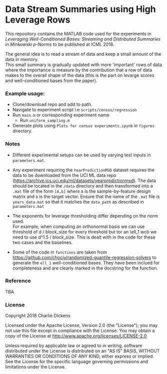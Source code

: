 # Data Stream Summaries using High Leverage Rows

This repository contains the MATLAB code used for the experiments in _Leveraging Well-Conditioned Bases: Streaming and Distributed Summaries in Minkowski $p$-Norms_ to be published at ICML 2018.

The general idea is to read a stream of data and keep a small amount of the data in memory.  
This small summary is gradually updated with more 'important' rows of data where the importance
 is measure by the contribution that a row of data makes to the overall shape of the data (this
is the part on levarge scores and well-conditioned bases from the paper).

### Example usage:

* Clone/download repo and add to path.
* Navigate to experiment script i.e `scripts/census/regression`
* Run `main.m` or corresponding experiment name
    * Run `uniform_sampling.m`
* Generate plots using `Plots for census experiments.ipynb` in `figures` directory.


### Notes

* Different experimental setups can be used by varying test inputs in `parameters.mat`.

* Any experiment requiring the `YearPredictionMSD` dataset requires the data to be downloaded from
the UCI ML data repo (https://archive.ics.uci.edu/ml/datasets/yearpredictionmsd).
The data should be located in the `/data` directory and then transformed into a `.mat`
file of the form `[A,b]` where `A` is the sample-by-feature design matrix and `b` is the target
vector.  Ensure that the name of the `.mat` file is `years_data.mat` so that it matches the 
`data_path` as described in `parameters.mat`

* The exponents for leverage thresholding differ depending on the norm used.  
For example, when computing an orthonormal basis we can use threshold of d / block_size
 for every threshold but tor an \ell_1 wcb we need to use d^1.5 / block_size.
This is dealt with in the code for these two cases and the baselines.

* Some of the code in `functions` are taken from https://github.com/chocjy/randomized-quantile-regression-solvers to generate the `ell_1` well-conditioned bases.  They have been inclued for completeness and
are clearly marked in the docstring for the function.

### Reference

TBA

### License

Copyright 2018 Charlie Dickens

Licensed under the Apache License, Version 2.0 (the "License"); you may not use this file except in compliance with the License. You may obtain a copy of the License at http://www.apache.org/licenses/LICENSE-2.0

Unless required by applicable law or agreed to in writing, software distributed under the License is distributed on an "AS IS" BASIS, WITHOUT WARRANTIES OR CONDITIONS OF ANY KIND, either express or implied. See the License for the specific language governing permissions and limitations under the License.


